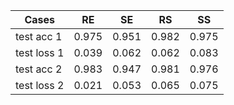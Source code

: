 | Cases       | RE    | SE    | RS    | SS    |
| ----------- | ----- | ----- | ----- | ----- |
| test acc 1  | 0.975 | 0.951 | 0.982 | 0.975 |
| test loss 1 | 0.039 | 0.062 | 0.062 | 0.083 |
| test acc 2  | 0.983 | 0.947 | 0.981 | 0.976 |
| test loss 2 | 0.021 | 0.053 | 0.065 | 0.075 |

